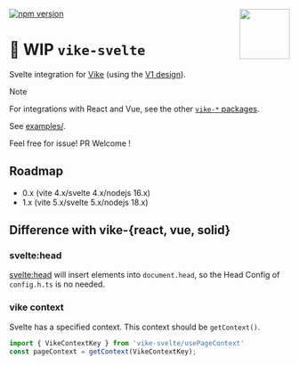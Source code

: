 [<img src="https://vike.dev/vike-readme.svg" align="right" height="90">](https://vike.dev)
[![npm version](https://img.shields.io/npm/v/vike-svelte)](https://www.npmjs.com/package/vike-svelte)

# 🚧 WIP `vike-svelte`

Svelte integration for [Vike](https://github.com/vikejs/vike) (using the [V1 design](https://vike.dev/migration/v1-design)).

> [!NOTE]  
> For integrations with React and Vue, see the other [`vike-*` packages](https://vike.dev/vike-packages).

See [examples/](https://github.com/vikejs/vike-svelte/tree/main/examples).

Feel free for issue! PR Welcome !

## Roadmap

- 0.x (vite 4.x/svelte 4.x/nodejs 16.x)
- 1.x (vite 5.x/svelte 5.x/nodejs 18.x)

## Difference with vike-{react, vue, solid}

### svelte:head

<svelte:head> will insert elements into `document.head`, so the Head Config of `config.h.ts` is no needed.

### vike context

Svelte has a specified context. This context should be `getContext()`.

```javascript
import { VikeContextKey } from 'vike-svelte/usePageContext'
const pageContext = getContext(VikeContextKey);
```
